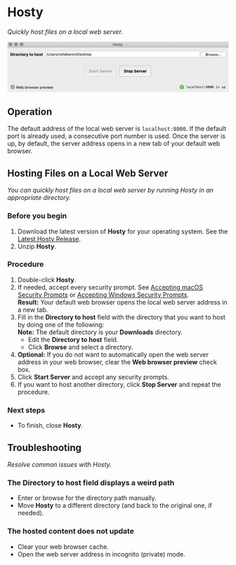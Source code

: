 # Hosty
*Quickly host files on a local web server.*

![Hosty Window](https://github.com/rafalkaron/Hosty/blob/master/media/docs/Hosty.png?raw=true)

## Operation
The default address of the local web server is `localhost:8000`. If the default port is already used, a consecutive port number is used. Once the server is up, by default, the server address opens in a new tab of your default web browser.

## Hosting Files on a Local Web Server
*You can quickly host files on a local web server by running Hosty in an appropriate directory.*

### Before you begin
1. Download the latest version of **Hosty** for your operating system. See the [Latest Hosty Release](https://github.com/rafalkaron/Hosty/releases/latest).
2. Unzip **Hosty**.

### Procedure
1. Double-click **Hosty**.
1. If needed, accept every security prompt. See [Accepting macOS Security Prompts](https://github.com/rafalkaron/Hosty/wiki/Accepting-macOS-Security-Prompts) or [Accepting Windows Security Prompts](https://github.com/rafalkaron/Hosty/wiki/Accepting-Windows-Security-Prompts).  
**Result:** Your default web browser opens the local web server address in a new tab.
1. Fill in the **Directory to host** field with the directory that you want to host by doing one of the following:  
**Note:** The default directory is your **Downloads** directory.
    * Edit the **Directory to host** field.
    * Click **Browse** and select a directory.
1. **Optional:** If you do not want to automatically open the web server address in your web browser, clear the **Web browser preview** check box.
2. Click **Start Server** and accept any security prompts.
3. If you want to host another directory, click **Stop Server** and repeat the procedure.

### Next steps
* To finish, close **Hosty**.

## Troubleshooting
*Resolve common issues with Hosty.*

### The Directory to host field displays a weird path
* Enter or browse for the directory path manually.
* Move **Hosty** to a different directory (and back to the original one, if needed).

### The hosted content does not update
* Clear your web browser cache.
* Open the web server address in incognito (private) mode.